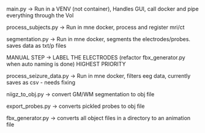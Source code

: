 main.py ->   Run in a VENV (not container), Handles GUI, call docker and pipe everything through the Vol

process_subjects.py -> Run in mne docker, process and register mri/ct

segmentation.py ->   Run in mne docker, segments the electrodes/probes. saves data as txt/p files

MANUAL STEP -> LABEL THE ELECTRODES (refactor fbx_generator.py when auto naming is done) HIGHEST PRIORITY

process_seizure_data.py ->  Run in mne docker, filters eeg data, currently saves as csv - needs fixing

niigz_to_obj.py  -> convert GM/WM segmentation to obj file

export_probes.py -> converts pickled probes to obj file

fbx_generator.py -> converts all object files in a directory to an animation file
